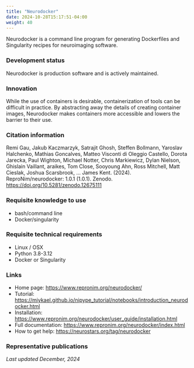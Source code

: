```yaml
---
title: "Neurodocker"
date: 2024-10-28T15:17:51-04:00
weight: 40
---
```


Neurodocker is a command line program for generating Dockerfiles and Singularity recipes for neuroimaging software.

### Development status

Neurodocker is production software and is actively maintained.

### Innovation

While the use of containers is desirable, containerization of tools can be difficult in practice.  By abstracting away the details of creating container images, Neurodocker makes containers more accessible and lowers the barrier to their use.

### Citation information

Remi Gau, Jakub Kaczmarzyk, Satrajit Ghosh, Steffen Bollmann, Yaroslav Halchenko, Mathias Goncalves, Matteo Visconti di Oleggio Castello, Dorota Jarecka, Paul Wighton, Michael Notter, Chris Markiewicz, Dylan Nielson, Ghislain Vaillant, araikes, Tom Close, Sooyoung Ahn, Ross Mitchell, Matt Cieslak, Joshua Scarsbrook, … James Kent. (2024). ReproNim/neurodocker: 1.0.1 (1.0.1). Zenodo. https://doi.org/10.5281/zenodo.12675111

### Requisite knowledge to use

- bash/command line
- Docker/singularity

### Requisite technical requirements

- Linux / OSX
- Python 3.8-3.12
- Docker or Singularity

### Links

- Home page: https://www.repronim.org/neurodocker/
- Tutorial: https://miykael.github.io/nipype_tutorial/notebooks/introduction_neurodocker.html
- Installation: https://www.repronim.org/neurodocker/user_guide/installation.html
- Full documentation: https://www.repronim.org/neurodocker/index.html
- How to get help: https://neurostars.org/tag/neurodocker

### Representative publications

*Last updated December, 2024*
